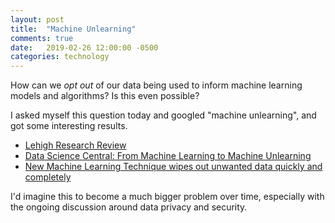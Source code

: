 ```yaml
---
layout: post
title:  "Machine Unlearning"
comments: true
date:   2019-02-26 12:00:00 -0500
categories: technology
---
```


How can we _opt out_ of our data being used to inform machine learning models and algorithms? Is this even possible?

I asked myself this question today and googled "machine unlearning", and got some interesting results. 

* [Lehigh Research Review](https://www1.lehigh.edu/news/machine-unlearning)
* [Data Science Central: From Machine Learning to Machine Unlearning](https://www.datasciencecentral.com/profiles/blogs/from-machine-learning-to-machine-unlearning)
* [New Machine Learning Technique wipes out unwanted data quickly and completely](https://phys.org/news/2016-03-machine-unlearning-technique-unwanted-quickly.html)

I'd imagine this to become a much bigger problem over time, especially with the ongoing discussion around data privacy and security.